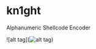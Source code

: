 # kn1ght
Alphanumeric Shellcode Encoder

![alt tag](![alt tag](http://i.hizliresim.com/mEk31P.png))
